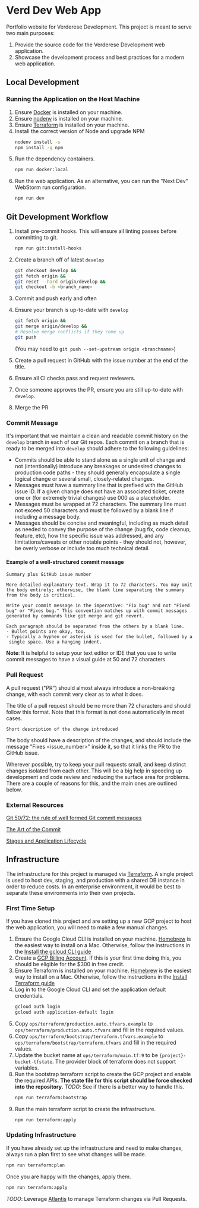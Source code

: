 # Verd Dev Web App

Portfolio website for Verderese Development. This project is meant to serve two main purposes:

1. Provide the source code for the Verderese Development web application.
2. Showcase the development process and best practices for a modern web application.

## Local Development

### Running the Application on the Host Machine

1. Ensure [Docker](https://www.docker.com/) is installed on your machine.
2. Ensure [nodenv](https://github.com/nodenv/nodenv) is installed on your machine.
3. Ensure [Terraform](https://developer.hashicorp.com/terraform/install) is installed on your machine.
4. Install the correct version of Node and upgrade NPM
   ```bash
   nodenv install -s
   npm install -g npm
   ```
5. Run the dependency containers.
   ```bash
   npm run docker:local
   ```
6. Run the web application. As an alternative, you can run the "Next Dev" WebStorm run configuration.
   ```bash
   npm run dev
   ```

## Git Development Workflow

1. Install pre-commit hooks. This will ensure all linting passes before committing to git.
   ```bash
   npm run git:install-hooks
   ```
1. Create a branch off of latest `develop`

   ```bash
   git checkout develop &&
   git fetch origin &&
   git reset --hard origin/develop &&
   git checkout -b <branch_name>
   ```

1. Commit and push early and often
1. Ensure your branch is up-to-date with `develop`

   ```bash
   git fetch origin &&
   git merge origin/develop &&
   # Resolve merge conflicts if they come up
   git push
   ```

   (You may need to `git push --set-upstream origin <branchname>`)

1. Create a pull request in GitHub with the issue number at the end of the title.
1. Ensure all CI checks pass and request reviewers.
1. Once someone approves the PR, ensure you are still up-to-date with `develop`.
1. Merge the PR

### Commit Message

It's important that we maintain a clean and readable commit history on the `develop` branch in each of our Git repos. Each commit on a branch that is ready to be merged into `develop` should adhere to the following guidelines:

- Commits should be able to stand alone as a single unit of change and not (intentionally) introduce any breakages or undesired changes to production code paths - they should generally encapsulate a single logical change or several small, closely-related changes.
- Messages must have a summary line that is prefixed with the GitHub issue ID. If a given change does not have an associated ticket, create one or (for extremely trivial changes) use 000 as a placeholder.
- Messages must be wrapped at 72 characters. The summary line must not exceed 50 characters and must be followed by a blank line if including a message body.
- Messages should be concise and meaningful, including as much detail as needed to convey the purpose of the change (bug fix, code cleanup, feature, etc), how the specific issue was addressed, and any limitations/caveats or other notable points - they should not, however, be overly verbose or include too much technical detail.

#### Example of a well-structured commit message

```
Summary plus GitHub issue number

More detailed explanatory text. Wrap it to 72 characters. You may omit
the body entirely; otherwise, the blank line separating the summary
from the body is critical.

Write your commit message in the imperative: "Fix bug" and not "Fixed
bug" or "Fixes bug." This convention matches up with commit messages
generated by commands like git merge and git revert.

Each paragraph should be separated from the others by a blank line.
- Bullet points are okay, too.
- Typically a hyphen or asterisk is used for the bullet, followed by a
 single space. Use a hanging indent.
```

**Note**: It is helpful to setup your text editor or IDE that you use to write commit messages to have a visual guide at 50 and 72 characters.

### Pull Request

A pull request ("PR") should almost always introduce a non-breaking change, with each commit very clear as to what it does.

The title of a pull request should be no more than 72 characters and should follow this format. Note that this format is not done automatically in most cases.

```
Short description of the change introduced
```

The body should have a description of the changes, and should include the message "Fixes <issue_number>" inside it, so that it links the PR to the GitHub issue.

Wherever possible, try to keep your pull requests small, and keep distinct changes isolated from each other. This will be a big help in speeding up development and code review and reducing the surface area for problems. There are a couple of reasons for this, and the main ones are outlined below.

### External Resources

[Git 50/72: the rule of well formed Git commit messages](https://www.midori-global.com/blog/2018/04/02/git-50-72-rule)

[The Art of the Commit](http://alistapart.com/article/the-art-of-the-commit)

[Stages and Application Lifecycle](https://www.notion.so/4f2305a3e7cf44d282c6abaf0add3207)

## Infrastructure

The infrastructure for this project is managed via [Terraform](https://www.terraform.io/). A single project is used to host dev, staging, and production with a shared DB instance in order to reduce costs. In an enterprise environment, it would be best to separate these environments into their own projects.

### First Time Setup

If you have cloned this project and are setting up a new GCP project to host the web application, you will need to make a few manual changes.

1. Ensure the Google Cloud CLI is installed on your machine. [Homebrew](https://formulae.brew.sh/cask/google-cloud-sdk) is the easiest way to install on a Mac. Otherwise, follow the instructions in the [Install the gcloud CLI guide](https://cloud.google.com/sdk/docs/install)
2. Create a [GCP Billing Account](https://console.cloud.google.com/billing/). If this is your first time doing this, you should be eligible for the $300 in free credit.
3. Ensure Terraform is installed on your machine. [Homebrew](https://formulae.brew.sh/formula/terraform) is the easiest way to install on a Mac. Otherwise, follow the instructions in the [Install Terraform guide](https://learn.hashicorp.com/tutorials/terraform/install-cli)
4. Log in to the Google Cloud CLI and set the application default credentials.
   ```bash
   gcloud auth login
   gcloud auth application-default login
   ```
5. Copy `ops/terraform/production.auto.tfvars.example` to `ops/terraform/production.auto.tfvars` and fill in the required values.
6. Copy `ops/terraform/bootstrap/terraform.tfvars.example` to `ops/terraform/bootstrap/terraform.tfvars` and fill in the required values.
7. Update the bucket name at `ops/terraform/main.tf:9` to be `{project}-bucket-tfstate`. The provider block of terraform does not support variables.
8. Run the bootstrap terraform script to create the GCP project and enable the required APIs. **The state file for this script should be force checked into the repository.** _TODO_: See if there is a better way to handle this.
   ```bash
   npm run terraform:bootstrap
   ```
9. Run the main terraform script to create the infrastructure.
   ```bash
   npm run terraform:apply
   ```

### Updating Infrastructure

If you have already set up the infrastructure and need to make changes, always run a plan first to see what changes will be made.

```bash
npm run terraform:plan
```

Once you are happy with the changes, apply them.

```bash
npm run terraform:apply
```

_TODO_: Leverage [Atlantis](https://www.runatlantis.io/) to manage Terraform changes via Pull Requests.
